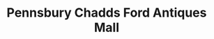 ---
title: "Pennsbury Chadds Ford Antiques Mall"
url: /chadds-ford/pennsbury-chadds-ford-antiques-mall/
shop: Antiquitäten
---